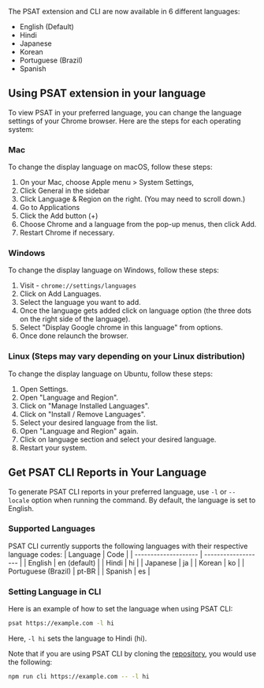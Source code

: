The PSAT extension and CLI are now available in 6 different languages:
- English (Default)
- Hindi
- Japanese
- Korean
- Portuguese (Brazil)
- Spanish

## Using PSAT extension in your language
To view PSAT in your preferred language, you can change the language settings of your Chrome browser. Here are the steps for each operating system:

### Mac
To change the display language on macOS, follow these steps:

1. On your Mac, choose Apple menu  > System Settings, 
2. Click General  in the sidebar
3. Click Language & Region on the right. (You may need to scroll down.)
4. Go to Applications
5. Click the Add button (+)
6. Choose Chrome and a language from the pop-up menus, then click Add.
7. Restart Chrome if necessary.

### Windows
To change the display language on Windows, follow these steps:

1. Visit - `chrome://settings/languages`
2. Click on Add Languages.
3. Select the language you want to add.
4. Once the language gets added click on language option (the three dots on the right side of the language).
4. Select "Display Google chrome in this language" from options.
5. Once done relaunch the browser.


### Linux (Steps may vary depending on your Linux distribution)
To change the display language on Ubuntu, follow these steps:

1. Open Settings.
2. Open "Language and Region".
3. Click on "Manage Installed Languages".
4. Click on "Install / Remove Languages".
5. Select your desired language from the list.
6. Open "Language and Region" again.
7. Click on language section and select your desired language.
8. Restart your system.

## Get PSAT CLI Reports in Your Language
To generate PSAT CLI reports in your preferred language, use `-l` or `--locale` option when running the command. By default, the language is set to English.

### Supported Languages

PSAT CLI currently supports the following languages with their respective language codes:
|        Language      |       Code          |
| -------------------- | ------------------- |
| English              | en (default)        |
| Hindi                | hi                  |
| Japanese             | ja                  |
| Korean               | ko                  |
| Portuguese (Brazil)  | pt-BR               |
| Spanish              | es                  |

### Setting Language in CLI

Here is an example of how to set the language when using PSAT CLI:

```bash
psat https://example.com -l hi
```
Here, `-l hi` sets the language to Hindi (hi).

Note that if you are using PSAT CLI by cloning the [repository](https://github.com/googlechromelabs/ps-analysis-tool), you would use the following:

```bash
npm run cli https://example.com -- -l hi
```